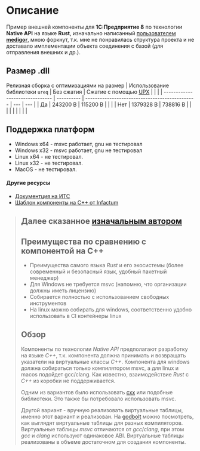 # Описание
Пример внешней компоненты для **1С:Предприятие 8** по технологии **Native API** на языке **Rust**, изначально написанный   [пользователем **medigor**](https://github.com/medigor/example-native-api-rs), мною форкнут, т.к. мне не понравилась структура проекта и не доставало имплементации объекта соединения с базой (для отправления внешних и др.).

## Размер .dll
Релизная сборка с оптимизациями на размер 
| Использование библиотеки `ureq` | Без сжатия | Сжатие с помощью [UPX](https://upx.github.io/) |     |     |
| ------------------------------- | ---------- | ---------------------------------------------- | --- | --- |
| Да                              | 243200 B   | 115200 B                                       |     |     |
| Нет                             | 1379328 B  | 738816 B                                       |     |     |
|                                 |            |                                                |     |     |

## Поддержка платформ
- Windows x64 - msvc работает, gnu не тестировал
- Windows x32 - msvc работает, gnu не тестировал
- Linux x64 - не тестировал.
- Linux x32 - не тестировал.
- MacOS - не тестировал.





#### Другие ресурсы
* [Документция на ИТС](https://its.1c.ru/db/metod8dev#content:3221:hdoc)
* [Шаблон компоненты на C++ от Infactum](https://github.com/Infactum/addin-template)

>## Далее сказанное [изначальным автором](https://github.com/medigor/example-native-api-rs)
>## Преимущества по сравнению с компонентой на C++
>* Преимущества самого языка *Rust* и его экосистемы (более современный и безопасный язык, удобный пакетный менеджер)
>* Для Windows не требуется msvc (напомню, что организации должны иметь лицензию)
>* Собирается полностью с использованием свободных инструментов
>* На linux можно собирать для windows, соответственно удобно использовать в CI контейнеры linux
>
>## Обзор
>Компоненты по технологии *Native API* предполагают разработку на языке *C++*, т.к. компонента должна принимать и возвращать указатели на виртуальные классы *C++*. Компонента для windows должна собираться только компилятором msvc, а для linux и macos подойдет gcc/clang.
>Как известно, взаимодействие *Rust* с *C++* из коробки не поддерживается. 
>
>Одним из вариантов было использовать [cxx](https://github.com/dtolnay/cxx) или подобные библиотеки. Это также бы потребовало использовать msvc.
>
>Другой вариант - вручную реализовать виртуальные таблицы, именно этот вариант и реализован.
На [godbolt](https://godbolt.org/z/KM3jaWMWs) можно посмотреть, как выглядят виртуальные таблицы для разных компиляторов. Виртуальные таблицы *msvc* отличаются от *gcc*/*clang*, при этом *gcc* и *clang* используют одинаковое ABI. Виртуальные таблицы реализованы в объеме достаточном для создания компоненты.